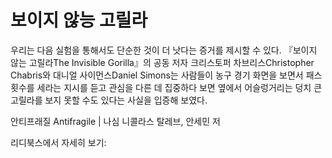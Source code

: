 # 보이지 않능 고릴라
우리는 다음 실험을 통해서도 단순한 것이 더 낫다는 증거를 제시할 수 있다. 『보이지 않는 고릴라The Invisible Gorilla』의 공동 저자 크리스토퍼 차브리스Christopher Chabris와 대니얼 사이먼스Daniel Simons는 사람들이 농구 경기 화면을 보면서 패스 횟수를 세라는 지시를 듣고 관심을 다른 데 집중하다 보면 옆에서 어슬렁거리는 덩치 큰 고릴라를 보지 못할 수도 있다는 사실을 입증해 보였다.

안티프래질 Antifragile | 나심 니콜라스 탈레브, 안세민 저

리디북스에서 자세히 보기: